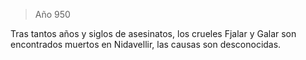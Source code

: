 > Año 950

Tras tantos años y siglos de asesinatos, los crueles Fjalar y Galar son encontrados muertos en Nidavellir, las causas son desconocidas.